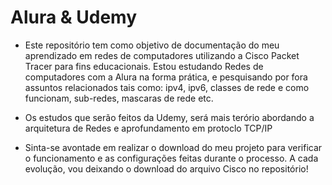 # Alura & Udemy

- Este repositório tem como objetivo de documentação do meu aprendizado em redes de computadores utilizando a Cisco Packet Tracer para fins educacionais. Estou estudando Redes de computadores com a Alura na forma prática, e pesquisando por fora assuntos relacionados tais como: ipv4, ipv6, classes de rede e como funcionam, sub-redes, mascaras de rede etc.

- Os estudos que serão feitos da Udemy, será mais terório abordando a arquitetura de Redes e aprofundamento em protoclo TCP/IP

- Sinta-se avontade em realizar o download do meu projeto para verificar o funcionamento e as configurações feitas durante o processo. A cada evolução, vou deixando o download do arquivo Cisco no repositório!